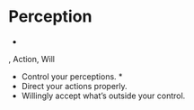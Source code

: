 # Perception
- 

, Action, Will

- Control your perceptions.
  * 
- Direct your actions properly.
- Willingly accept what’s outside your control.